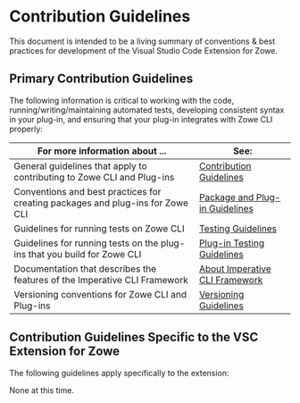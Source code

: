 # Contribution Guidelines

This document is intended to be a living summary of conventions & best practices for development of the Visual Studio Code Extension for Zowe.

## Primary Contribution Guidelines

The following information is critical to working with the code, running/writing/maintaining automated tests, developing consistent syntax in your plug-in, and ensuring that your plug-in integrates with Zowe CLI properly:

| For more information about ...                                                 | See:                                                                                                             |
| ------------------------------------------------------------------------------ | ---------------------------------------------------------------------------------------------------------------- |
| General guidelines that apply to contributing to Zowe CLI and Plug-ins         | [Contribution Guidelines](https://github.com/zowe/zowe-cli/blob/main/CONTRIBUTING.md)                            |
| Conventions and best practices for creating packages and plug-ins for Zowe CLI | [Package and Plug-in Guidelines](https://github.com/zowe/zowe-cli/blob/main/docs/PackagesAndPluginGuidelines.md) |
| Guidelines for running tests on Zowe CLI                                       | [Testing Guidelines](https://github.com/zowe/zowe-cli/blob/main/docs/TESTING.md)                                 |
| Guidelines for running tests on the plug-ins that you build for Zowe CLI       | [Plug-in Testing Guidelines](https://github.com/zowe/zowe-cli/blob/main/docs/PluginTESTINGGuidelines.md)         |
| Documentation that describes the features of the Imperative CLI Framework      | [About Imperative CLI Framework](https://github.com/zowe/imperative/wiki)                                        |
| Versioning conventions for Zowe CLI and Plug-ins                               | [Versioning Guidelines](https://github.com/zowe/zowe-cli/blob/main/docs/MaintainerVersioning.md)                 |

## Contribution Guidelines Specific to the VSC Extension for Zowe

The following guidelines apply specifically to the extension:

None at this time.

